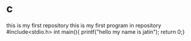 # c
this is my first repository
this is my first program in repository
#include<stdio.h>
int main(){
printf("hello my name is jatin");
return 0;}
